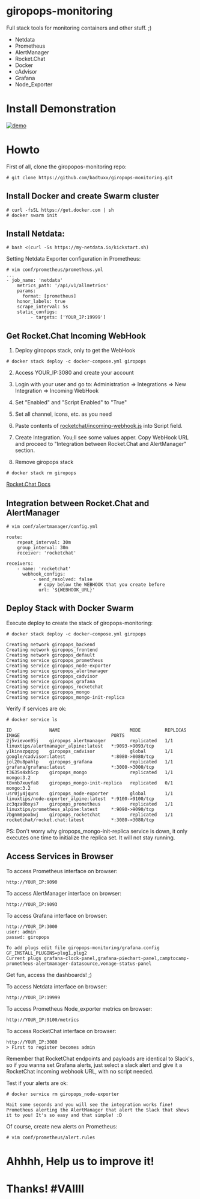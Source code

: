 # giropops-monitoring
Full stack tools for monitoring containers and other stuff. ;)
- Netdata
- Prometheus
- AlertManager
- Rocket.Chat
- Docker
- cAdvisor
- Grafana
- Node_Exporter


# Install Demonstration

[![demo](https://asciinema.org/a/P1LJ9GYTVamd9AwjJmVWLErqD.png)](https://asciinema.org/a/P1LJ9GYTVamd9AwjJmVWLErqD?speed=2&autoplay=1)


# Howto
First of all, clone the giropopos-monitoring repo:
```
# git clone https://github.com/badtuxx/giropops-monitoring.git
```

## Install Docker and create Swarm cluster
```
# curl -fsSL https://get.docker.com | sh
# docker swarm init
```

## Install Netdata:
```
# bash <(curl -Ss https://my-netdata.io/kickstart.sh)
```

Setting Netdata Exporter configuration in Prometheus:
```
# vim conf/prometheus/prometheus.yml
...
- job_name: 'netdata'
    metrics_path: '/api/v1/allmetrics'
    params:
      format: [prometheus]
    honor_labels: true
    scrape_interval: 5s
    static_configs:
         - targets: ['YOUR_IP:19999']
```


## Get Rocket.Chat Incoming WebHook 

1) Deploy giropops stack, only to get the WebHook

```
# docker stack deploy -c docker-compose.yml giropops
```

2) Access YOUR_IP:3080 and create your account

3) Login with your user and go to: Administration => Integrations => New Integration => Incoming WebHook

4) Set "Enabled" and "Script Enabled" to "True"

5) Set all channel, icons, etc. as you need

6) Paste contents of [rocketchat/incoming-webhook.js](conf/rocketchat/incoming-webhook.js) into Script field.

7) Create Integration. You;ll see some values apper. Copy WebHook URL and proceed to "Integration between Rocket.Chat and AlertManager" section.

8) Remove giropops stack
```
# docker stack rm giropops
```
[Rocket.Chat Docs](https://rocket.chat/docs/administrator-guides/integrations/)


## Integration between Rocket.Chat and AlertManager

```
# vim conf/alertmanager/config.yml

route:
    repeat_interval: 30m
    group_interval: 30m
    receiver: 'rocketchat'

receivers:
    - name: 'rocketchat'
      webhook_configs:
          - send_resolved: false
            # copy below the WEBHOOK that you create before
            url: '${WEBHOOK_URL}'
```


## Deploy Stack with Docker Swarm

Execute deploy to create the stack of giropops-monitoring:
```
# docker stack deploy -c docker-compose.yml giropops

Creating network giropops_backend
Creating network giropops_frontend
Creating network giropops_default
Creating service giropops_prometheus
Creating service giropops_node-exporter
Creating service giropops_alertmanager
Creating service giropops_cadvisor
Creating service giropops_grafana
Creating service giropops_rocketchat
Creating service giropops_mongo
Creating service giropops_mongo-init-replica
```

Verify if services are ok:
```
# docker service ls

ID              NAME                          MODE         REPLICAS  IMAGE                                  PORTS
2j5vievon95j    giropops_alertmanager         replicated   1/1       linuxtips/alertmanager_alpine:latest   *:9093->9093/tcp
y1kinszpqzpg    giropops_cadvisor             global       1/1       google/cadvisor:latest                 *:8080->8080/tcp
jol20u8pahlp    giropops_grafana              replicated   1/1       grafana/grafana:latest                 *:3000->3000/tcp
t3635s4xh5cp    giropops_mongo                replicated   1/1       mongo:3.2
t8vnb7xuyfa8    giropops_mongo-init-replica   replicated   0/1       mongo:3.2
usr0jy4jquns    giropops_node-exporter        global       1/1       linuxtips/node-exporter_alpine:latest  *:9100->9100/tcp
zc3qza0bxys7    giropops_prometheus           replicated   1/1       linuxtips/prometheus_alpine:latest     *:9090->9090/tcp
7bgnm0poxbwj    giropops_rocketchat           replicated   1/1       rocketchat/rocket.chat:latest          *:3080->3080/tcp
```
PS: Don't worry why giropops_mongo-init-replica service is down, it only executes one time to initialize the replica set. It will not stay running.


## Access Services in Browser

To access Prometheus interface on browser:
```
http://YOUR_IP:9090
```

To access AlertManager interface on browser:
```
http://YOUR_IP:9093
```

To access Grafana interface on browser:
```
http://YOUR_IP:3000
user: admin
passwd: giropops

To add plugs edit file giropops-monitoring/grafana.config
GF_INSTALL_PLUGINS=plug1,plug2
Current plugs grafana-clock-panel,grafana-piechart-panel,camptocamp-prometheus-alertmanager-datasource,vonage-status-panel
```
Get fun, access the dashboards! ;)

To access Netdata interface on browser:
```
http://YOUR_IP:19999
```

To access Prometheus Node_exporter metrics on browser:
```
http://YOUR_IP:9100/metrics
```

To access RocketChat interface on browser:  
```
http://YOUR_IP:3080
> First to register becomes admin
```
Remember that RocketChat endpoints and payloads are identical to Slack's, so if you wanna set Grafana alerts, just select a slack alert and give it a RocketChat incoming webhook URL, with no script needed.


Test if your alerts are ok:
```
# docker service rm giropops_node-exporter

Wait some seconds and you will see the integration works fine! Prometheus alerting the AlertManager that alert the Slack that shows it to you! It's so easy and that simple! :D
```


Of course, create new alerts on Prometheus:
```
# vim conf/prometheus/alert.rules
```


# Ahhhh, Help us to improve it!
# Thanks! #VAIIII
